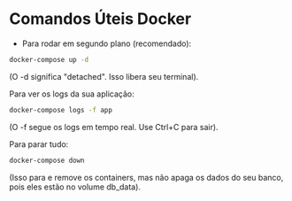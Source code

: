 # Comandos Úteis Docker
- Para rodar em segundo plano (recomendado):
```bash
docker-compose up -d 
```
(O -d significa "detached". Isso libera seu terminal).

Para ver os logs da sua aplicação:

```bash
docker-compose logs -f app
```
(O -f segue os logs em tempo real. Use Ctrl+C para sair).

Para parar tudo:
```bash
docker-compose down
```
(Isso para e remove os containers, mas não apaga os dados do seu banco, pois eles estão no volume db_data).